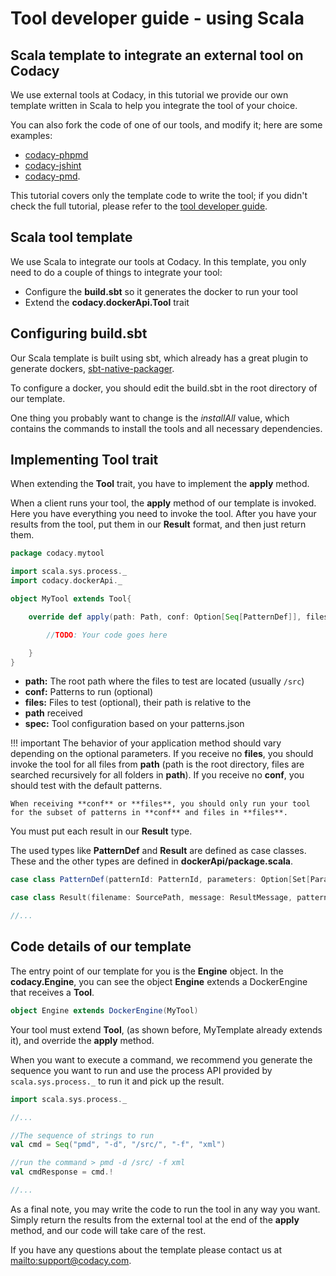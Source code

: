 # Tool developer guide - using Scala

## Scala template to integrate an external tool on Codacy

We use external tools at Codacy, in this tutorial we provide our own template written in Scala to help you integrate the tool of your choice.

You can also fork the code of one of our tools, and modify it; here are some examples:

-   [codacy-phpmd](https://github.com/codacy/codacy-phpmd)
-   [codacy-jshint](https://github.com/codacy/codacy-jshint)
-   [codacy-pmd](https://github.com/codacy/codacy-pmd).

This tutorial covers only the template code to write the tool; if you didn't check the full tutorial, please refer to the [tool developer guide](tool-developer-guide.md).

## Scala tool template

We use Scala to integrate our tools at Codacy. In this template, you only need to do a couple of things to integrate your tool:

-   Configure the **build.sbt** so it generates the docker to run your tool
-   Extend the **codacy.dockerApi.Tool** trait

## Configuring build.sbt

Our Scala template is built using sbt, which already has a great plugin to generate dockers, [sbt-native-packager](https://github.com/sbt/sbt-native-packager).

To configure a docker, you should edit the build.sbt in the root directory of our template.

One thing you probably want to change is the _installAll_ value, which contains the commands to install the tools and all necessary dependencies.

## Implementing Tool trait

When extending the **Tool** trait, you have to implement the **apply** method.

When a client runs your tool, the **apply** method of our template is invoked. Here you have everything you need to invoke the tool. After you have your results from the tool, put them in our **Result** format, and then just return them.

```scala
package codacy.mytool

import scala.sys.process._
import codacy.dockerApi._

object MyTool extends Tool{

    override def apply(path: Path, conf: Option[Seq[PatternDef]], files: Option[Set[Path]])(implicit spec: Spec): Try[Iterable[Result]] = {

        //TODO: Your code goes here

    }
}
```

-   **path:** The root path where the files to test are located (usually `/src`)
-   **conf:** Patterns to run (optional)
-   **files:** Files to test (optional), their path is relative to the
-   **path** received
-   **spec:** Tool configuration based on your patterns.json

!!! important
    The behavior of your application method should vary depending on the optional parameters. If you receive no **files**, you should invoke the tool for all files from **path** (path is the root directory, files are searched recursively for all folders in **path**). If you receive no **conf**, you should test with the default patterns.

    When receiving **conf** or **files**, you should only run your tool for the subset of patterns in **conf** and files in **files**.

You must put each result in our **Result** type.

The used types like **PatternDef** and **Result** are defined as case classes. These and the other types are defined in **dockerApi/package.scala**.

```scala
case class PatternDef(patternId: PatternId, parameters: Option[Set[ParameterDef]])

case class Result(filename: SourcePath, message: ResultMessage, patternId: PatternId, line: ResultLine)

//...
```

## Code details of our template

The entry point of our template for you is the **Engine** object. In the **codacy.Engine**, you can see the object **Engine** extends a DockerEngine that receives a **Tool**.

```scala
object Engine extends DockerEngine(MyTool)
```

Your tool must extend **Tool**, (as shown before, MyTemplate already extends it), and override the **apply** method.

When you want to execute a command, we recommend you generate the sequence you want to run and use the process API provided by `scala.sys.process._` to run it and pick up the result.

```scala
import scala.sys.process._

//...

//The sequence of strings to run
val cmd = Seq("pmd", "-d", "/src/", "-f", "xml")

//run the command > pmd -d /src/ -f xml
val cmdResponse = cmd.!

//...
```

As a final note, you may write the code to run the tool in any way you want. Simply return the results from the external tool at the end of the **apply** method, and our code will take care of the rest.

If you have any questions about the template please contact us at <mailto:support@codacy.com>.
